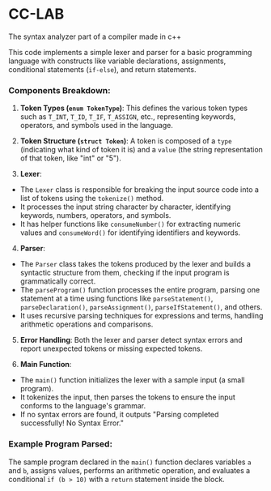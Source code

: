 # CC-LAB
The syntax analyzer part of a compiler made in c++


This code implements a simple lexer and parser for a basic programming language with constructs like variable declarations, assignments, conditional statements (`if-else`), and return statements.

### Components Breakdown:
1. **Token Types (`enum TokenType`)**: This defines the various token types such as `T_INT`, `T_ID`, `T_IF`, `T_ASSIGN`, etc., representing keywords, operators, and symbols used in the language.

2. **Token Structure (`struct Token`)**: A token is composed of a `type` (indicating what kind of token it is) and a `value` (the string representation of that token, like "int" or "5").

3. **Lexer**:
- The `Lexer` class is responsible for breaking the input source code into a list of tokens using the `tokenize()` method.
- It processes the input string character by character, identifying keywords, numbers, operators, and symbols.
- It has helper functions like `consumeNumber()` for extracting numeric values and `consumeWord()` for identifying identifiers and keywords.

4. **Parser**:
- The `Parser` class takes the tokens produced by the lexer and builds a syntactic structure from them, checking if the input program is grammatically correct.
- The `parseProgram()` function processes the entire program, parsing one statement at a time using functions like `parseStatement()`, `parseDeclaration()`, `parseAssignment()`, `parseIfStatement()`, and others.
- It uses recursive parsing techniques for expressions and terms, handling arithmetic operations and comparisons.

5. **Error Handling**: Both the lexer and parser detect syntax errors and report unexpected tokens or missing expected tokens.

6. **Main Function**:
- The `main()` function initializes the lexer with a sample input (a small program).
- It tokenizes the input, then parses the tokens to ensure the input conforms to the language's grammar.
- If no syntax errors are found, it outputs "Parsing completed successfully! No Syntax Error."

### Example Program Parsed:
The sample program declared in the `main()` function declares variables `a` and `b`, assigns values, performs an arithmetic operation, and evaluates a conditional `if (b > 10)` with a `return` statement inside the block.
